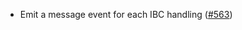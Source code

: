 - Emit a message event for each IBC handling
  ([#563](https://github.com/cosmos/ibc-rs/issues/563))